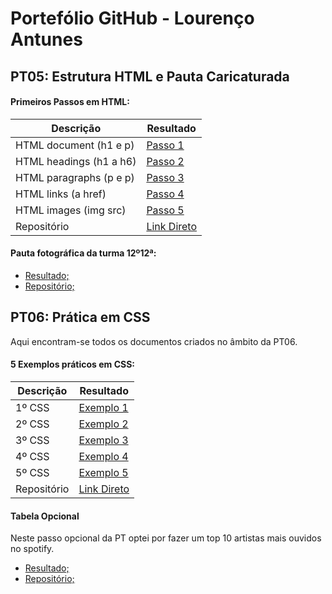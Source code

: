 # Portefólio GitHub - Lourenço Antunes

## PT05: Estrutura HTML e Pauta Caricaturada


#### Primeiros Passos em HTML:

| Descrição | Resultado |
| ------ | ------ |
| HTML document (h1 e p) | [Passo 1][passo1] |
| HTML headings (h1 a h6) | [Passo 2][passo2] |
| HTML paragraphs (p e p) | [Passo 3][passo3] |
| HTML links (a href) | [Passo 4][passo4] |
| HTML images (img src) | [Passo 5][passo5] |
| Repositório | [Link Direto](https://github.com/13883aluno/passos-basicos) |

#### Pauta fotográfica da turma 12º12ª:

- [Resultado;](https://github.com/13883aluno/pt05/blob/main/tabela.html)
- [Repositório;](https://github.com/13883aluno/pt05)




## PT06: Prática em CSS

Aqui encontram-se todos os documentos criados no âmbito da PT06.


#### 5 Exemplos práticos em CSS:

| Descrição | Resultado |
| ------ | ------ |
| 1º CSS | [Exemplo 1][exemplo1] |
| 2º CSS | [Exemplo 2][exemplo2] |
| 3º CSS | [Exemplo 3][exemplo3] |
| 4º CSS | [Exemplo 4][exemplo4] |
| 5º CSS | [Exemplo 5][exemplo5] |
| Repositório | [Link Direto](https://github.com/13883aluno/pt06) |
 
#### Tabela Opcional
  
Neste passo opcional da PT optei por fazer um top 10 artistas mais ouvidos no spotify.

- [Resultado;](https://github.com/13883aluno/pt06/blob/main/tabela/tabela.html)
- [Repositório;](https://github.com/13883aluno/pt06/tree/main/tabela)

[passo1]: <https://github.com/13883aluno/passos-basicos/blob/main/1html.html>
[passo2]: <https://github.com/13883aluno/passos-basicos/blob/main/2html.html>
[passo3]: <https://github.com/13883aluno/passos-basicos/blob/main/3html.html>
[passo4]: <https://github.com/13883aluno/passos-basicos/blob/main/4html.html>
[passo5]: <https://github.com/13883aluno/passos-basicos/blob/main/5html.html>


[exemplo1]: <https://github.com/13883aluno/pt06/blob/main/1/html1.html>
[exemplo2]: <https://github.com/13883aluno/pt06/blob/main/2/html2.html>
[exemplo3]: <https://github.com/13883aluno/pt06/blob/main/3/html3.html>
[exemplo4]: <https://github.com/13883aluno/pt06/blob/main/4/html4.html>
[exemplo5]: <https://github.com/13883aluno/pt06/blob/main/5/html5.html>
